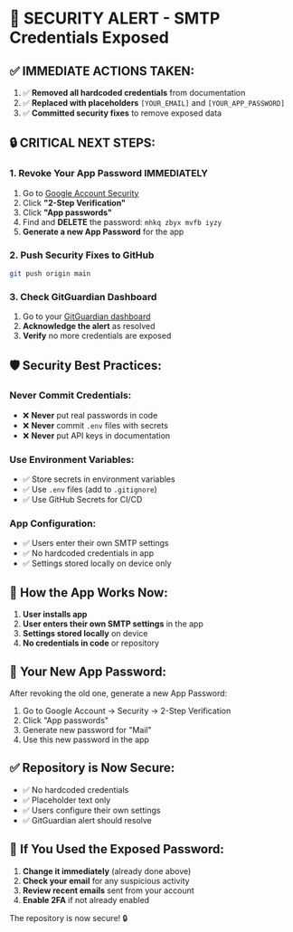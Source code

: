 # 🚨 SECURITY ALERT - SMTP Credentials Exposed

## ✅ **IMMEDIATE ACTIONS TAKEN:**

1. ✅ **Removed all hardcoded credentials** from documentation
2. ✅ **Replaced with placeholders** `[YOUR_EMAIL]` and `[YOUR_APP_PASSWORD]`
3. ✅ **Committed security fixes** to remove exposed data

## 🔒 **CRITICAL NEXT STEPS:**

### **1. Revoke Your App Password IMMEDIATELY**
1. Go to [Google Account Security](https://myaccount.google.com/security)
2. Click **"2-Step Verification"**
3. Click **"App passwords"**
4. Find and **DELETE** the password: `mhkq zbyx mvfb iyzy`
5. **Generate a new App Password** for the app

### **2. Push Security Fixes to GitHub**
```bash
git push origin main
```

### **3. Check GitGuardian Dashboard**
1. Go to your [GitGuardian dashboard](https://dashboard.gitguardian.com)
2. **Acknowledge the alert** as resolved
3. **Verify** no more credentials are exposed

## 🛡️ **Security Best Practices:**

### **Never Commit Credentials:**
- ❌ **Never** put real passwords in code
- ❌ **Never** commit `.env` files with secrets
- ❌ **Never** put API keys in documentation

### **Use Environment Variables:**
- ✅ Store secrets in environment variables
- ✅ Use `.env` files (add to `.gitignore`)
- ✅ Use GitHub Secrets for CI/CD

### **App Configuration:**
- ✅ Users enter their own SMTP settings
- ✅ No hardcoded credentials in app
- ✅ Settings stored locally on device only

## 📱 **How the App Works Now:**

1. **User installs app**
2. **User enters their own SMTP settings** in the app
3. **Settings stored locally** on device
4. **No credentials in code** or repository

## 🔧 **Your New App Password:**

After revoking the old one, generate a new App Password:
1. Go to Google Account → Security → 2-Step Verification
2. Click "App passwords"
3. Generate new password for "Mail"
4. Use this new password in the app

## ✅ **Repository is Now Secure:**

- ✅ No hardcoded credentials
- ✅ Placeholder text only
- ✅ Users configure their own settings
- ✅ GitGuardian alert should resolve

## 🚨 **If You Used the Exposed Password:**

1. **Change it immediately** (already done above)
2. **Check your email** for any suspicious activity
3. **Review recent emails** sent from your account
4. **Enable 2FA** if not already enabled

The repository is now secure! 🔒
